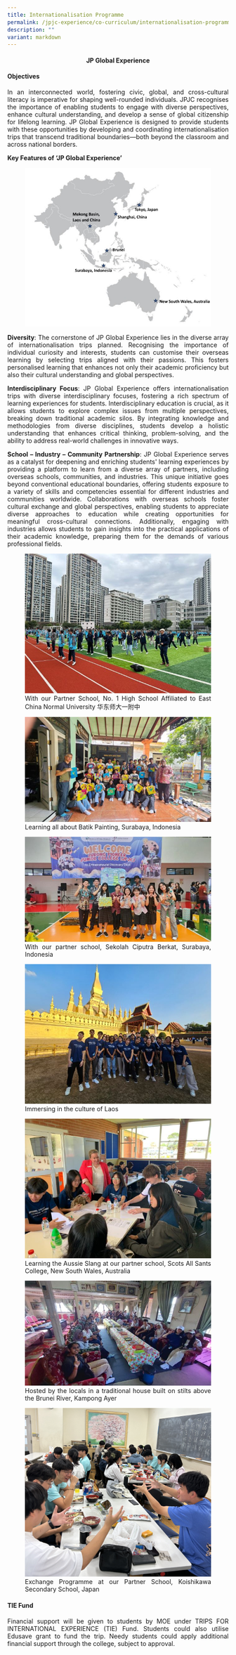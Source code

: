 ```yaml
---
title: Internationalisation Programme
permalink: /jpjc-experience/co-curriculum/internationalisation-programme/
description: ""
variant: markdown
---
```

<div align="justify">
<center><h4>JP Global Experience</h4><h4></h4></center>
	
<h4><strong>Objectives</strong></h4>
<div align="justify">
<p>
In an interconnected world, fostering civic, global, and cross-cultural literacy is imperative for shaping well-rounded individuals. JPJC recognises the importance of enabling students to engage with diverse perspectives, enhance cultural understanding, and develop a sense of global citizenship for lifelong learning. JP Global Experience is designed to provide students with these opportunities by developing and coordinating internationalisation trips that transcend traditional boundaries—both beyond the classroom and across national borders.</p>

<b>Key Features of ‘JP Global Experience’</b>
	
<figure>
<img src="/images/JPJC%20Experience/Co%20Curriculum/Internationalisation%20Programme/01.jpg">
<figcaption></figcaption></figure>
<style>ol.a {list-style-type: upper-alpha;}</style>

<div align="justify">
<p><b>Diversity</b>: The cornerstone of JP Global Experience lies in the diverse array of internationalisation trips planned. Recognising the importance of individual curiosity and interests, students can customise their overseas learning by selecting trips aligned with their passions. This fosters personalised learning that enhances not only their academic proficiency but also their cultural understanding and global perspectives.</p>
	
<p><b>Interdisciplinary Focus</b>: JP Global Experience offers internationalisation trips with diverse interdisciplinary focuses, fostering a rich spectrum of learning experiences for students. Interdisciplinary education is crucial, as it allows students to explore complex issues from multiple perspectives, breaking down traditional academic silos. By integrating knowledge and methodologies from diverse disciplines, students develop a holistic understanding that enhances critical thinking, problem-solving, and the ability to address real-world challenges in innovative ways.</p>
	
<p><b>School – Industry – Community Partnership</b>: JP Global Experience serves as a catalyst for deepening and enriching students' learning experiences by providing a platform to learn from a diverse array of partners, including overseas schools, communities, and industries. This unique initiative goes beyond conventional educational boundaries, offering students exposure to a variety of skills and competencies essential for different industries and communities worldwide. Collaborations with overseas schools foster cultural exchange and global perspectives, enabling students to appreciate diverse approaches to education while creating opportunities for meaningful cross-cultural connections. Additionally, engaging with industries allows students to gain insights into the practical applications of their academic knowledge, preparing them for the demands of various professional fields.</p>
	
<figure>
<img src="/images/JPJC%20Experience/Co%20Curriculum/Internationalisation%20Programme/02.jpg">
<figcaption>With our Partner School, No. 1 High School Affiliated to East China Normal University 华东师大一附中</figcaption></figure>
<style>ol.a {list-style-type: upper-alpha;}</style>
	
<figure>
<img src="/images/JPJC%20Experience/Co%20Curriculum/Internationalisation%20Programme/03.jpg">
<figcaption>Learning all about Batik Painting, Surabaya, Indonesia</figcaption></figure>
<style>ol.a {list-style-type: upper-alpha;}</style>

<figure>
<img src="/images/JPJC%20Experience/Co%20Curriculum/Internationalisation%20Programme/04.jpg">
<figcaption>With our partner school, Sekolah Ciputra Berkat, Surabaya, Indonesia</figcaption></figure>
<style>ol.a {list-style-type: upper-alpha;}</style>
	
<figure>
<img src="/images/JPJC%20Experience/Co%20Curriculum/Internationalisation%20Programme/05.jpg">
<figcaption>Immersing in the culture of Laos</figcaption></figure>
<style>ol.a {list-style-type: upper-alpha;}</style>
	
<figure>
<img src="/images/JPJC%20Experience/Co%20Curriculum/Internationalisation%20Programme/06.jpg">
<figcaption>Learning the Aussie Slang at our partner school, Scots All Sants College, New South Wales, Australia</figcaption></figure>
<style>ol.a {list-style-type: upper-alpha;}</style>

<figure>
<img src="/images/JPJC%20Experience/Co%20Curriculum/Internationalisation%20Programme/07.jpg">
<figcaption>Hosted by the locals in a traditional house built on stilts above the Brunei River, Kampong Ayer</figcaption></figure>
<style>ol.a {list-style-type: upper-alpha;}</style>

<figure>
<img src="/images/JPJC%20Experience/Co%20Curriculum/Internationalisation%20Programme/08__1_.jpg">
<figcaption> Exchange Programme at our Partner School, Koishikawa Secondary School, Japan</figcaption></figure>
<style>ol.a {list-style-type: upper-alpha;}</style>

<h4><strong>TIE Fund</strong></h4>
<p>Financial support will be given to students by MOE under TRIPS FOR INTERNATIONAL EXPERIENCE (TIE) Fund. Students could also utilise Edusave grant to fund the trip. Needy students could apply additional financial support through the college, subject to approval.</p></div></div></div>